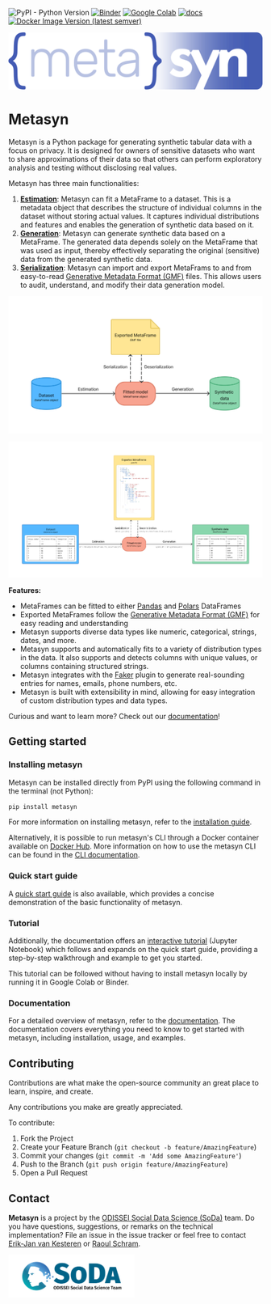 ![PyPI - Python Version](https://img.shields.io/pypi/pyversions/metasyn)
[![Binder](https://mybinder.org/badge_logo.svg)](https://mybinder.org/v2/gh/sodascience/metasyn/HEAD?labpath=examples%2Fgetting_started.ipynb)
[![Google Colab](https://colab.research.google.com/assets/colab-badge.svg)](https://colab.research.google.com/github/sodascience/metasyn/blob/main/examples/getting_started.ipynb)
[![docs](https://readthedocs.org/projects/metasyn/badge/?version=latest)](https://metasyn.readthedocs.io/en/latest/index.html)
[![Docker Image Version (latest semver)](https://img.shields.io/docker/v/sodateam/metasyn?logo=docker&label=docker&color=blue)](https://hub.docker.com/r/sodateam/metasyn)

![Metasyn Logo](docs/source/images/logos/blue.svg)

# Metasyn
Metasyn is a Python package for generating synthetic tabular data with a focus on privacy. It is designed for owners of sensitive datasets who want to share approximations of their data so that others can perform exploratory analysis and testing without disclosing real values.

Metasyn has three main functionalities:

1. **[Estimation](https://metasynth.readthedocs.io/en/latest/usage/generating_metaframes.html)**: Metasyn can fit a MetaFrame to a dataset. This is a metadata object that describes the structure of individual columns in the dataset without storing actual values. It captures individual distributions and features and enables the generation of synthetic data based on it.
2. **[Generation](https://metasynth.readthedocs.io/en/latest/usage/generating_synthetic_data.html)**: Metasyn can generate synthetic data based on a MetaFrame. The generated data depends solely on the MetaFrame that was used as input, thereby effectively separating the original (sensitive) data from the generated synthetic data.
3. **[Serialization](https://metasynth.readthedocs.io/en/latest/usage/exporting_metaframes.html)**: Metasyn can import and export MetaFrams to and from easy-to-read [Generative Metadata Format (GMF)](https://metasyn.readthedocs.io/en/latest/developer/GMF.html) files. This allows users to audit, understand, and modify their data generation model.

![Metasyn Pipeline](docs/source/images/pipeline_basic.png)

![Metasyn Pipeline](docs/source/images/expanded_example.png)

**Features:**
- MetaFrames can be fitted to either [Pandas](https://pandas.pydata.org/) and [Polars](https://pola.rs/) DataFrames
- Exported MetaFrames follow the [Generative Metadata Format (GMF)](https://metasyn.readthedocs.io/en/latest/developer/GMF.html) for easy reading and understanding
- Metasyn supports diverse data types like numeric, categorical, strings, dates, and more.
- Metasyn supports and automatically fits to a variety of distribution types in the data. It also supports and detects columns with unique values, or columns containing structured strings.
- Metasyn integrates with the [Faker](https://faker.readthedocs.io/en/master/) plugin to generate real-sounding entries for names, emails, phone numbers, etc. 
- Metasyn is built with extensibility in mind, allowing for easy integration of custom distribution types and data types.

Curious and want to learn more? Check out our [documentation](https://metasyn.readthedocs.io/en/latest/index.html)!

## Getting started
### Installing metasyn
Metasyn can be installed directly from PyPI using the following command in the terminal (not Python):

```sh
pip install metasyn
```

For more information on installing metasyn, refer to the [installation guide](https://metasyn.readthedocs.io/en/latest/usage/installation.html).

Alternatively, it is possible to run metasyn's CLI through a Docker container available on [Docker Hub](https://hub.docker.com/r/sodateam/metasyn). More information on how to use the metasyn CLI can be found in the [CLI documentation](https://metasyn.readthedocs.io/en/latest/usage/cli.html).

### Quick start guide
A [quick start guide](https://metasyn.readthedocs.io/en/latest/usage/quick_start.html) is also available, which provides a concise demonstration of the basic functionality of metasyn. 

### Tutorial
Additionally, the documentation offers an [interactive tutorial](https://metasyn.readthedocs.io/en/latest/usage/interactive_tutorials.html) (Jupyter Notebook) which follows and expands on the quick start guide, providing a step-by-step walkthrough and example to get you started. 

This tutorial can be followed without having to install metasyn locally by running it in Google Colab or Binder.

### Documentation
For a detailed overview of metasyn, refer to the [documentation](https://metasyn.readthedocs.io/en/latest/index.html). The documentation covers everything you need to know to get started with metasyn, including installation, usage, and examples.

<!-- CONTRIBUTING -->
## Contributing
Contributions are what make the open-source community an great place to learn, inspire, and create.

Any contributions you make are greatly appreciated.

To contribute:
1. Fork the Project
2. Create your Feature Branch (`git checkout -b feature/AmazingFeature`)
3. Commit your changes (`git commit -m 'Add some AmazingFeature'`)
4. Push to the Branch (`git push origin feature/AmazingFeature`)
5. Open a Pull Request


<!-- CONTACT -->
## Contact
**Metasyn** is a project by the [ODISSEI Social Data Science (SoDa)](https://odissei-data.nl/nl/soda/) team.
Do you have questions, suggestions, or remarks on the technical implementation? File an issue in the issue tracker or feel free to contact [Erik-Jan van Kesteren](https://github.com/vankesteren) or [Raoul Schram](https://github.com/qubixes).

<img src="docs/source/images/logos/soda.png" alt="SoDa logo" width="250px"/> 
